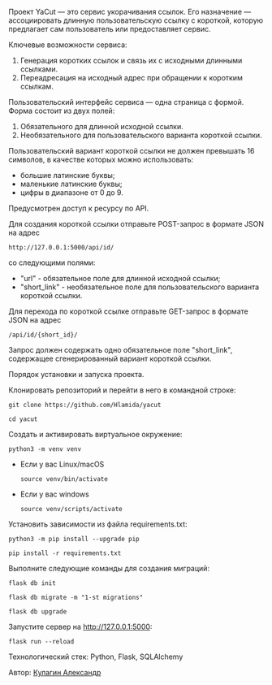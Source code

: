 Проект YaCut — это сервис укорачивания ссылок. Его назначение — ассоциировать длинную пользовательскую ссылку с короткой, которую предлагает сам пользователь или предоставляет сервис.

Ключевые возможности сервиса:
1. Генерация коротких ссылок и связь их с исходными длинными ссылками.
2. Переадресация на исходный адрес при обращении к коротким ссылкам.

Пользовательский интерфейс сервиса — одна страница с формой. Форма состоит из двух полей:
1. Обязательного для длинной исходной ссылки.
2. Необязательного для пользовательского варианта короткой ссылки.

Пользовательский вариант короткой ссылки не должен превышать 16 символов, в качестве которых можно использовать:
* большие латинские буквы;
* маленькие латинские буквы;
* цифры в диапазоне от 0 до 9.


Предусмотрен доступ к ресурсу по API.

Для создания короткой ссылки отправьте POST-запрос в формате JSON на адрес 
```
http://127.0.0.1:5000/api/id/
```
со следующими полями:

* "url" - обязательное поле для длинной исходной ссылки;
* "short_link" - 	необязательное поле для пользовательского варианта короткой ссылки.

Для перехода по короткой ссылке отправьте GET-запрос в формате JSON на адрес
```
/api/id/{short_id}/
```
Запрос должен содержать одно обязательное поле "short_link", содержащее сгенерированный вариант короткой ссылки.


Порядок установки и запуска проекта.

Клонировать репозиторий и перейти в него в командной строке:

```
git clone https://github.com/Hlamida/yacut
```

```
cd yacut
```

Cоздать и активировать виртуальное окружение:

```
python3 -m venv venv
```

* Если у вас Linux/macOS

    ```
    source venv/bin/activate
    ```

* Если у вас windows

    ```
    source venv/scripts/activate
    ```

Установить зависимости из файла requirements.txt:

```
python3 -m pip install --upgrade pip
```

```
pip install -r requirements.txt
```

Выполните следующие команды для создания миграций:
```
flask db init
```
```
flask db migrate -m "1-st migrations" 
```
```
flask db upgrade
```

Запустите сервер на http://127.0.0.1:5000:
```
flask run --reload
```


Технологический стек:
Python, Flask, SQLAlchemy

Автор: [Кулагин Александр](https://t.me/username/Kulagin_Aleksandr)
